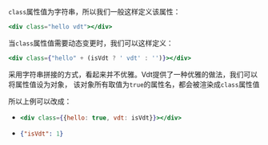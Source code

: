 `class`属性值为字符串，所以我们一般这样定义该属性：

```jsx
<div class="hello vdt"></div>
```

当`class`属性值需要动态变更时，我们可以这样定义：

```jsx
<div class={"hello" + (isVdt ? ' vdt' : '')}></div>
```

采用字符串拼接的方式，看起来并不优雅。Vdt提供了一种优雅的做法，我们可以将属性值设为对象，
该对象所有取值为`true`的属性名，都会被渲染成`class`属性值

所以上例可以改成：

* <!-- {.example-template} -->
    ```jsx
    <div class={{hello: true, vdt: isVdt}}></div>
    ```
* <!-- {.example-js} -->
    ```json
    {"isVdt": 1}
    ```
<!-- {ul:.example} -->
